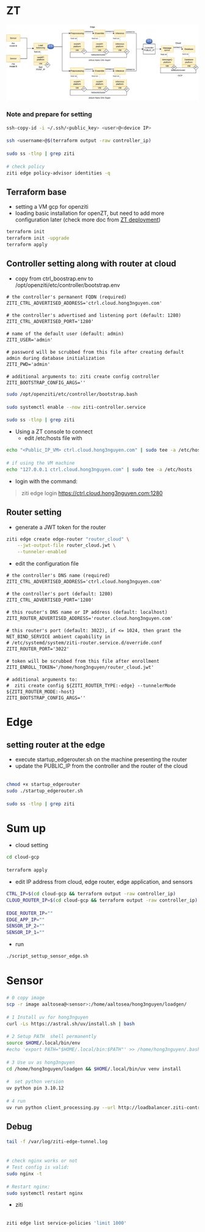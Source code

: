 # ZT
![Figure to show the setting](ZThost_setting.svg)

### Note and prepare for setting
```bash
ssh-copy-id -i ~/.ssh/<public_key> <user>@<device IP>

ssh <username>@$(terraform output -raw controller_ip)  

sudo ss -tlnp | grep ziti

# check policy
ziti edge policy-advisor identities -q

```
## Terraform base

- setting a VM gcp for openziti 
- loading basic installation for openZT, but need to add more configuration later (check more doc from [ZT deployment](https://openziti.io/docs/guides/deployments/linux/controller/deploy))

```bash
terraform init 
terraform init -upgrade
terraform apply
```

## Controller setting along with router at cloud
- copy from ctrl_boostrap.env to /opt/openziti/etc/controller/bootstrap.env

```env
# the controller's permanent FQDN (required)
ZITI_CTRL_ADVERTISED_ADDRESS='ctrl.cloud.hong3nguyen.com'

# the controller's advertised and listening port (default: 1280)
ZITI_CTRL_ADVERTISED_PORT='1280'

# name of the default user (default: admin)
ZITI_USER='admin'

# password will be scrubbed from this file after creating default admin during database initialization
ZITI_PWD='admin'

# additional arguments to: ziti create config controller
ZITI_BOOTSTRAP_CONFIG_ARGS=''
```

```bash
sudo /opt/openziti/etc/controller/bootstrap.bash

sudo systemctl enable --now ziti-controller.service

sudo ss -tlnp | grep ziti
```

- Using a ZT console to connect 
  - edit /etc/hosts file with 
```bash
echo "<Public_IP_VM> ctrl.cloud.hong3nguyen.com" | sudo tee -a /etc/hosts

# if using the VM machine
echo "127.0.0.1 ctrl.cloud.hong3nguyen.com" | sudo tee -a /etc/hosts

```
- login with the command:
> ziti edge login https://ctrl.cloud.hong3nguyen.com:1280

## Router setting
- generate a JWT token for the router
```bash
ziti edge create edge-router "router_cloud" \
    --jwt-output-file router_cloud.jwt \
    --tunneler-enabled
```

- edit the configuration file

```env
# the controller's DNS name (required)
ZITI_CTRL_ADVERTISED_ADDRESS='ctrl.cloud.hong3nguyen.com'

# the controller's port (default: 1280)
ZITI_CTRL_ADVERTISED_PORT='1280'

# this router's DNS name or IP address (default: localhost)
ZITI_ROUTER_ADVERTISED_ADDRESS='router.cloud.hong3nguyen.com'

# this router's port (default: 3022), if <= 1024, then grant the NET_BIND_SERVICE ambient capability in
# /etc/systemd/system/ziti-router.service.d/override.conf
ZITI_ROUTER_PORT='3022'

# token will be scrubbed from this file after enrollment
ZITI_ENROLL_TOKEN='/home/hong3nguyen/router_cloud.jwt'

# additional arguments to:
#  ziti create config ${ZITI_ROUTER_TYPE:-edge} --tunnelerMode ${ZITI_ROUTER_MODE:-host}
ZITI_BOOTSTRAP_CONFIG_ARGS=''
```

# Edge

## setting router at the edge
- execute startup_edgerouter.sh on the machine presenting the router
- update the PUBLIC_IP from the controller and the router of the cloud

```bash

chmod +x startup_edgerouter
sudo ./startup_edgerouter.sh

sudo ss -tlnp | grep ziti
```

# Sum up
- cloud setting
```bash
cd cloud-gcp

terraform apply

```
- edit IP address from cloud, edge router, edge application, and sensors
```bash
CTRL_IP=$(cd cloud-gcp && terraform output -raw controller_ip)
CLOUD_ROUTER_IP=$(cd cloud-gcp && terraform output -raw controller_ip)

EDGE_ROUTER_IP=""
EDGE_APP_IP=""
SENSOR_IP_2=""
SENSOR_IP_1=""
```

- run
```bash
./script_settup_sensor_edge.sh
```

# Sensor 
```bash
# 0 copy image
scp -r image aaltosea@<sensor>:/home/aaltosea/hong3nguyen/loadgen/

# 1 Install uv for hong3nguyen
curl -Ls https://astral.sh/uv/install.sh | bash

# 2 Setup PATH  shell permanently
source $HOME/.local/bin/env
#echo 'export PATH="$HOME/.local/bin:$PATH"' >> /home/hong3nguyen/.bashrc

# 3 Use uv as hong3nguyen
cd /home/hong3nguyen/loadgen && $HOME/.local/bin/uv venv install 

#  set python version
uv python pin 3.10.12

# 4 run
uv run python client_processing.py --url http://loadbalancer.ziti-controller.private:5009/preprocessing

```

## Debug
```bash
tail -f /var/log/ziti-edge-tunnel.log


# check nginx works or not 
# Test config is valid:
sudo nginx -t

# Restart nginx:
sudo systemctl restart nginx

```

- ziti
```bash

ziti edge list service-policies 'limit 1000'
```


